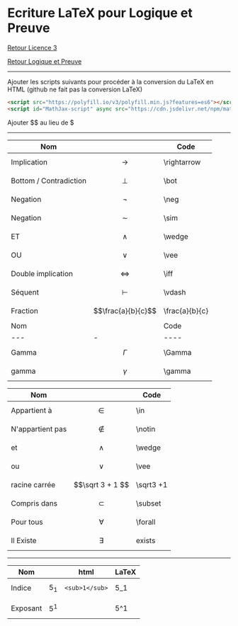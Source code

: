 # Ecriture LaTeX pour Logique et Preuve

[Retour Licence 3](https://mcheungsen.github.io/cours/ "Licence 3")

[Retour Logique et Preuve](index.md)

---

Ajouter les scripts suivants pour procéder à la conversion du LaTeX en HTML (github ne fait pas la conversion LaTeX)

```html
<script src="https://polyfill.io/v3/polyfill.min.js?features=es6"></script>
<script id="MathJax-script" async src="https://cdn.jsdelivr.net/npm/mathjax@3/es5/tex-mml-chtml.js"></script>
```
Ajouter $$ au lieu de $

---

|Nom|  | Code |
|---|--|------|
|Implication|$$\rightarrow$$|\rightarrow|
|Bottom / Contradiction|$$\bot$$|\bot
|Negation|$$\neg$$|\neg|
|Negation|$$\sim$$|\sim|
|ET|$$\wedge$$|\wedge|
|OU|$$\vee$$|\vee|
|Double implication|$$\iff$$|\iff|
|Séquent|$$\vdash$$|\vdash|
|Fraction|$$\frac{a}{b}{c}$$|\frac{a}{b}{c}|
|Nom| |Code|
|---|-|----|
|Gamma|$$\Gamma$$|\Gamma|
|gamma|$$\gamma$$|\gamma|

|Nom| |Code|
|---|-|----|
|Appartient à|$$\in$$|\in|
|N'appartient pas|$$\notin$$|\notin|
|et|$$\wedge$$|\wedge|
|ou|$$\vee$$|\vee|
|racine carrée|$$\sqrt 3 + 1 $$|\sqrt3 +1|
|Compris dans|$$\subset$$|\subset|
|Pour tous|$$\forall$$|\forall|
|Il Existe|$$\exists$$|exists|

----

|Nom| |html|LaTeX|
|---|-|----|-----|
|Indice|$$5_1$$|`<sub>1</sub>`|5_1|
|Exposant|$$5^1$$||5^1|

<script src="https://polyfill.io/v3/polyfill.min.js?features=es6"></script>
<script id="MathJax-script" async src="https://cdn.jsdelivr.net/npm/mathjax@3/es5/tex-mml-chtml.js"></script>